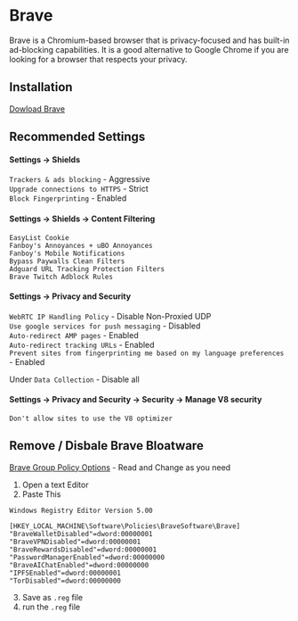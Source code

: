 # Brave 

Brave is a Chromium-based browser that is privacy-focused and has built-in ad-blocking capabilities. It is a good alternative to Google Chrome if you are looking for a browser that respects your privacy.

## Installation
[Dowload Brave](https://brave.com/download/)

## Recommended Settings

#### Settings -> Shields <br>
`Trackers & ads blocking` - Aggressive <br>
`Upgrade connections to HTTPS` - Strict <br>
`Block Fingerprinting` - Enabled <br>

#### Settings -> Shields -> Content Filtering <br>
`EasyList Cookie` <br>
`Fanboy's Annoyances + uBO Annoyances` <br>
`Fanboy's Mobile Notifications` <br>
`Bypass Paywalls Clean Filters` <br>
`Adguard URL Tracking Protection Filters` <br>
`Brave Twitch Adblock Rules` <br>

#### Settings -> Privacy and Security <br>
`WebRTC IP Handling Policy` - Disable Non-Proxied UDP <br>
`Use google services for push messaging` - Disabled <br>
`Auto-redirect AMP pages` - Enabled <br>
`Auto-redirect tracking URLs` - Enabled <br>
`Prevent sites from fingerprinting me based on my language preferences` - Enabled <br>

Under `Data Collection` - Disable all <br>


#### Settings -> Privacy and Security -> Security -> Manage V8 security <br>
`Don't allow sites to use the V8 optimizer`


## Remove / Disbale Brave Bloatware
[Brave Group Policy Options](https://support.brave.com/hc/en-us/articles/360039248271-Group-Policy) - Read and Change as you need

1. Open a text Editor
2. Paste This

```shell
Windows Registry Editor Version 5.00

[HKEY_LOCAL_MACHINE\Software\Policies\BraveSoftware\Brave]
"BraveWalletDisabled"=dword:00000001
"BraveVPNDisabled"=dword:00000001
"BraveRewardsDisabled"=dword:00000001
"PasswordManagerEnabled"=dword:00000000
"BraveAIChatEnabled"=dword:00000000
"IPFSEnabled"=dword:00000001
"TorDisabled"=dword:00000000
```
3. Save as `.reg` file
4. run the `.reg` file <br>